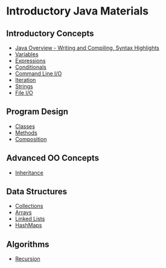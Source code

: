 Introductory Java Materials
===========================

## Introductory Concepts

- [Java Overview - Writing and Compiling, Syntax Highlights](intro_java/intro.md)
- [Variables](intro_java/variables.md)
- [Expressions](intro_java/expressions.md)
- [Conditionals](intro_java/conditionals.md)
- [Command Line I/O](intro_java/cmdio.md)
- [Iteration](intro_java/iteration.md)
- [Strings](intro_java/strings.md)
- [File I/O](intro_java/fileinput.md)


## Program Design

- [Classes](intro_java/classes.md)
- [Methods](intro_java/methods.md) 
- [Composition](intro_java/design.md)

## Advanced OO Concepts

- [Inheritance](intro_java/inheritance.md)


## Data Structures

- [Collections](intro_java/collections.md)
- [Arrays](intro_java/arrays.md)
- [Linked Lists](intro_java/linkedlists.md)
- [HashMaps](intro_java/hashmaps.md)

## Algorithms

- [Recursion](intro_java/recursion.md)
